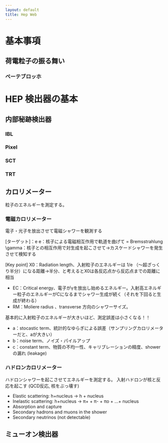 ```yaml
---
layout: default
title: Hep Web
---
```


# 基本事項
## 荷電粒子の振る舞い
### ベーテブロッホ

# HEP 検出器の基本
## 内部秘跡検出器
### IBL
### Pixel
### SCT
### TRT
## カロリメーター
粒子のエネルギーを測定する。

### 電磁カロリメーター
電子・光子を放出させて電磁シャワーを観測する

[ターゲット]：e
e：核子による電磁相互作用で軌道を曲げて = Bremsstrahlung
\gamma：核子との相互作用で対生成を起こさせて->カスケードシャワーを発生させて検知する

[Key point]
X0：Radiation length、入射粒子のエネルギーは
1/e （〜超ざっくり半分）になる距離->半分、と考えるとX0は各反応点から反応点までの距離に相当


* EC：Critical energy、電子がγを放出し始めるエネルギー。入射高エネルギー粒子のエネルギーがCになるまでシャワー生成が続く（それを下回ると生成が終わる）
* RM：Moliere radius 、transverse 方向のシャワーサイズ。


基本的に入射粒子のエネルギーが大きいほど、測定誤差は小さくなる！！
* a：stocastic term、統計的なゆらぎによる誤差（サンプリングカロリメーターだと、aが大きい）
* b：noise term、ノイズ・パイルアップ
* c：constant term、物質の不均一性、キャリブレーションの精度、shower の漏れ (leakage)

### ハドロンカロリメーター
ハドロンシャワーを起こさせてエネルギーを測定する。 入射ハドロンが核と反応を起こす (QCD反応, 核をぶっ壊す)

* Elastic scattering: h+nucleus -> h + nucleus
* Inelastic scattering: h+nucleus -> π+ + π- + πο + ...+ nucleus
* Absorption and capture
* Secondary hadrons and muons in the shower
* Secondary neutrinos (not detectable) 

## ミューオン検出器
